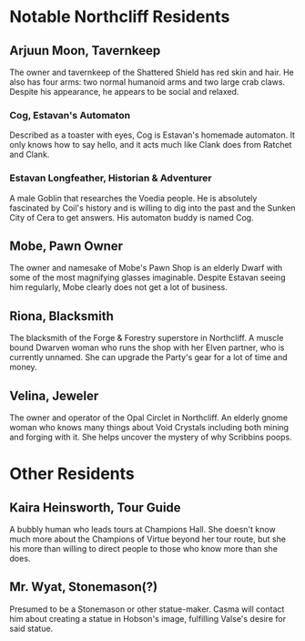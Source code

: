 # Notable Northcliff Residents

## Arjuun Moon, Tavernkeep

The owner and tavernkeep of the Shattered Shield has red skin and hair. He also has four arms: two normal humanoid arms and two large crab claws. Despite his appearance, he appears to be social and relaxed.

### Cog, Estavan's Automaton

Described as a toaster with eyes, Cog is Estavan's homemade automaton. It only knows how to say hello, and it acts much like Clank does from Ratchet and Clank.

### Estavan Longfeather, Historian & Adventurer

A male Goblin that researches the Voedia people. He is absolutely fascinated by Coil's history and is willing to dig into the past and the Sunken City of Cera to get answers. His automaton buddy is named Cog.

## Mobe, Pawn Owner

The owner and namesake of Mobe's Pawn Shop is an elderly Dwarf with some of the most magnifying glasses imaginable. Despite Estavan seeing him regularly, Mobe clearly does not get a lot of business.

## Riona, Blacksmith

The blacksmith of the Forge & Forestry superstore in Northcliff. A muscle bound Dwarven woman who runs the shop with her Elven partner, who is currently unnamed. She can upgrade the Party's gear for a lot of time and money.

## Velina, Jeweler

The owner and operator of the Opal Circlet in Northcliff. An elderly gnome woman who knows many things about Void Crystals including both mining and forging with it. She helps uncover the mystery of why Scribbins poops.

# Other Residents

## Kaira Heinsworth, Tour Guide

A bubbly human who leads tours at Champions Hall. She doesn't know much more about the Champions of Virtue beyond her tour route, but she his more than willing to direct people to those who know more than she does.

## Mr. Wyat, Stonemason(?)

Presumed to be a Stonemason or other statue-maker. Casma will contact him about creating a statue in Hobson's image, fulfilling Valse's desire for said statue.